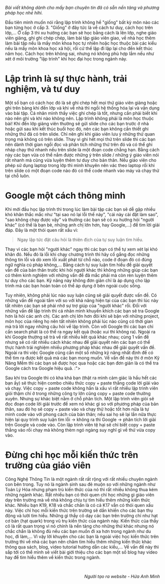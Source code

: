 *Bài viết không dành cho mấy bạn chuyên tin đã có sẵn nền tảng và phương pháp học nhé hihi.*

Đầu tiên mình muốn nói rằng lập trình không hề "giống" bất kỳ môn nào các bạn từng học ở cấp 3. "Giống" ở đây tức là về cách tư duy, cách học trên lớp,... Ở cấp 3 thì xu hướng các bạn sẽ học bằng cách là lên lớp, nghe giáo viên giảng, ghi ghi chép chép, làm bài tập giáo viên giao, về nhà học thêm làm bài tập nếu là mấy môn khoa học tự nhiên hoặc học thuộc bài các kiểu nếu là mấy môn khoa học xã hội, rồi cứ thế lặp đi lặp lại cho đến kết thúc năm học. Cách học trên không sai, nhưng nó không phù hợp lắm nếu như xét ở môi trường "lập trình" khi học đại học trong ngành này.

# Lập trình là sự thực hành, trải nghiệm, và tư duy

Một số bạn có cách học đó là sẽ ghi chép hết mọi thứ giáo viên giảng hoặc ghi trên bảng khi đến lớp và khi về nhà thì ngồi hệ thống hóa lại và vận dụng vào bài tập. Cá nhân mình thấy việc ghi chép là tốt, nhưng cần phải biết khi nào nên ghi và khi nào không nên. Lập trình không phải là môn học thuộc bài! Khi đến lớp giảng viên thường sẽ gửi slide cho các bạn trước ở nhà hoặc gửi sau khi kết thúc buổi học đó, nên các bạn không cần thiết ghi những thứ đã có trên slide. Chỉ nên ghi khi giáo viên lưu ý những thứ quan trọng mà không có trên slide. Thay vì ghi hết mọi thứ trên slide thì các bạn nên dành thời gian ngồi đọc và phân tích những thứ trên đó và có thể ghi nháp chạy thử nhanh nếu trên slide là một đoạn code chẳng hạn. Bằng cách này các bạn vừa có thể nắm được những ý trên slide / những ý giáo viên nói rất nhanh mà cũng vừa luyện thêm tư duy cho bản thân. Nếu giáo viên cho phép sử dụng laptop trong lớp thì mình khuyên nên vác theo laptop rồi khi trên slide có một đoạn code nào đó có thể code nhanh vào máy và chạy thử tại chỗ luôn.

# Google một cách thông minh

Khi mới đầu học lập trình thì trong lúc làm bài tập các bạn sẽ dễ gặp nhiều khó khăn thắc mắc như "tại sao nó lại lỗi thế này", "cái này cài đặt làm sao", "sao không chạy được vậy" và thường các bạn sẽ có xu hướng hỏi "người khác" (có thể là bạn bè, những anh chị lớn hơn, hay Google,...) để tìm lời giải đáp. Đây là một thói quen rất xấu vì:

> Ngay lập tức đặt câu hỏi là thiên địch của tự suy luận tìm hiểu.

Thay vì các bạn hỏi "người khác" ngay thì các bạn có thể tự xem xét lại khó khăn đó. Nếu đó là lỗi khi chạy chương trình thì hãy cố gắng đọc những thông tin lỗi và dò xem lỗi xuất phát từ chỗ nào, code ở đoạn đó có đúng ngữ nghĩa cú pháp không,... Bằng cách tự suy luận tìm hiểu để giải quyết vấn đề của bản thân trước khi hỏi người khác thì không những giúp các bạn có thêm kinh nghiệm với những vấn đề đã mắc phải mà còn rèn luyện thêm tư duy cho các bạn. Kỹ năng này không đơn giản chỉ là áp dụng cho lập trình mà các bạn hoàn toàn có thể áp dụng ở bên ngoài cuộc sống.

Tuy nhiên, không phải lúc nào suy luận cũng sẽ giải quyết được vấn đề. Có những vấn đề ngoài tầm với so với khả năng hiện tại của các bạn thì lúc này tất nhiên các bạn sẽ phải nhờ sự trợ giúp của "người khác" rồi. Đối với những vấn đề lập trình thì cá nhân mình khuyến khích các bạn sẽ tra Google hơn là hỏi các anh chị. Các anh chị lớn hơn đôi khi sẽ bận với những project, môn học của riêng họ nên tất nhiên không phải lúc nào cũng có thời gian mà trả lời ngay những câu hỏi về lập trình. Còn với Google thì các bạn chỉ cần search phát là có thể ra ngay kết quả (hoặc xui thì không ra). Ngoài ra khi Google thường sẽ trả về rất nhiều kết quả khác nhau; cùng 1 vấn đề nhưng sẽ có rất nhiều cách khác nhau để giải quyết nên các bạn có thể thực hành trải nghiệm nhiều phương pháp khác nhau để giải quyết vấn đề. Ngoài ra thì việc Google cũng cần một số những kỹ năng nhất định để có thể tìm ra được kết quả mà các bạn mong muốn. Về vấn đề này thì ở môn Kỹ Năng Mềm thì các bạn sẽ được học qua hoặc các bạn đơn giản là có thể tra Google cách tra Google hiệu quả. :">

Sau khi tra Google thì có kha khá bạn (thật ra mình cảm giác là hầu hết các bạn ấy) sẽ thực hiện combo chiêu thức copy + paste thẳng code lời giải vào và chạy. Việc copy + paste code không hẳn là xấu vì rất nhiều lập trình viên giỏi thậm chí ở trong những công ty lớn cũng copy + paste code thường xuyên. Nhưng sự khác biệt nằm ở chỗ phân tích. Một lập trình viên giỏi sẽ đọc đoạn code lời giải trước để xem nó khác gì so với phương pháp của bản thân, sau đó họ sẽ copy + paste vào và chạy thử hoặc tốt hơn nữa là tự mình code vào với phong cách của bản thân; nếu sai họ sẽ lại lần nữa thực hiện lại quy trình suy luận tìm lỗi -> không ra thì Google -> phân tích lời giải trên Google và code vào. Còn lập trình viên tệ hại sẽ chỉ biết copy + paste thẳng vào rồi chạy mà không thèm ngó ngàng suy nghĩ gì về thứ vừa copy vào.

# Đừng chỉ học mỗi kiến thức trên trường của giáo viên

Công Nghệ Thông Tin là một ngành rất rất rộng với rất nhiều chuyên ngành con bên trong. Tuy nó là ngành sinh sau đẻ muộn so với những ngành như Toán Lý Hóa nhưng phạm trù kiến thức của nó thì rất nhiều không thua kém những ngành khác. Rất nhiều bạn có thói quen chỉ học những gì giáo viên dạy trên trường mà về nhà không chịu tự tìm hiểu thêm những kiến thức khác. Nhiều bạn K19, K18 và chắc chắn là có cả K17 vẫn có thói quen xấu này. Việc chỉ học mỗi kiến thức trên trường sẽ dần khiến cho các bạn thụ động và lười tìm hiểu. Những gì thầy cô dạy các bạn trên trường chỉ như hạt cơ bản (hạt quark) trong vũ trụ kiến thức của ngành này. Kiến thức của thầy cô là rất quan trọng vì nó chính là nền tảng cho những thứ khác nhưng nó chắc chắn là không đủ nếu các bạn muốn đi xa hơn trong ngành như du học, đi làm,... Vì vậy lời khuyên cho các bạn là ngoài việc học kiến thức trên trường thì về nhà các bạn nên chăm tìm hiểu thêm những kiến thức khác thông qua sách, blog, video tutorial hướng dẫn các kiểu,... Về vấn đề này thì sắp tới có thể mình sẽ viết bài giới thiệu cho các bạn một số blog hay video hay để tìm hiểu thêm về kiến thức trong ngành.

<br>
<p style="text-align: right;"><i>Người tạo ra website - Hứa Anh Minh</i></p>